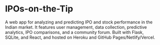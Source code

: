 # IPOs-on-the-Tip
A web app for analyzing and predicting IPO and stock performance in the Indian market. It features user management, data collection, predictive analytics, IPO comparisons, and a community forum. Built with Flask, SQLite, and React, and hosted on Heroku and GitHub Pages/Netlify/Vercel.
